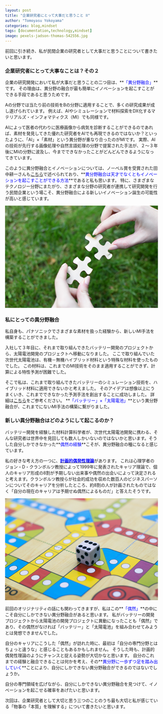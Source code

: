 ```yaml
---
layout: post
title: "企業研究者にとって大事だと思うこと ⅠⅠ"
author: "Tomoyasu Yokoyama"
categories: blog,mindset
tags: [documentation,technology,mindset]
image: pexels-jadson-thomas-542556.jpg
---
```


**<font color="Blue"></font>**

前回に引き続き、私が民間企業の研究者として大事だと思うことについて書きたいと思います。

### 企業研究者にとって大事なことは？その２

企業の研究開発において私が大事だと思うことの二つ目は、**<font color="Blue">「異分野融合」</font>**です。
その理由は、異分野の融合が最も簡単にイノベーションを起こすことができる手段であると思うためです。

Aの分野では当たり前の技術をBの分野に適用することで、多くの研究成果が成し遂げられています。
例えば、AIやシミュレーションで材料探索をDX化するマテリアルズ・インフォマティクス（MI）でも同様です。

AIによって医者の代わりに医療画像から病気を診断することができるのであれば、素材を発見してきた優れた研究者をAIでも再現できるのではないか？といったように、「AI」×「素材」という異分野が重なり合ったのがMIです。
実際、AIの技術が先行する画像処理や自然言語処理の分野で提案された手法が、２〜３年後にMIの分野に波及し、今までできなかったことがどんどんできるようになってきています。

このように異分野融合とイノベーションについては、ノーベル賞を受賞された田中耕一さんも[こちら](https://project.nikkeibp.co.jp/atclmono/vision/060500031/)で述べられており、**<font color="Blue">異分野融合は天才でなくともイノベーションを起こすことができる方法</font>**であると私も思います。
特に、さまざまなテクノロジー分野にまたがり、さまざまな分野の研究者が連携して研究開発を行う民間企業という場こそ、異分野融合による新しいイノベーション誕生の可能性が高いと感じています。

![Figure](../assets/img/vardan-papikyan-DnXqvmS0eXM-unsplash.jpg)

### 私にとっての異分野融合

私自身も、パナソニックでさまざまな素材を扱った経験から、新しいMI手法を構築することができました。

入社して３年目に、それまで取り組んできたバッテリー開発のプロジェクトから、太陽電池開発のプロジェクトへ移動になりました。
ここで取り組んでいた次世代太陽電池は、有機－無機ハイブリッド材料という特殊な材料を使ったものでした。
この材料は、これまでのMI技術をそのまま適用することができず、計算による特性予測が困難でした。

そこで私は、これまで取り組んできたバッテリーのシミュレーション技術を、ハイブリッド材料に適用できないかと考えました。
そのアイデアは想像以上にうまくいき、これまでできなかった予測手法を創出することに成功しました。
詳細は[こちら](../assets/pdf/p0115-2.pdf)をご参考ください。
**<font color="Blue">「バッテリー」×「太陽電池」</font>**という異分野融合が、これまでにないMI手法の構築に繋がりました。


### 新しい異分野融合はどのようにして起こるのか？

バッテリー開発を経験した材料計算科学者が、次世代太陽電池開発に携わる、そんな研究者は世界中を見回しても数人しかいないのではないかと思います。そうした自分しかできなかった**<font color="Blue">偶然の経験</font>**こそが、異分野融合の種になると感じています。

私の好きな考え方の一つに、[**<font color="Blue">計画的偶発性理論</font>**](https://www.rgf-professional.jp/insights/2020-06-what-is-planned-happenstance-theory-how-to-create-a-career-contingency-career-plan)があります。
これは心理学者のジョン・D・クランボルツ教授によって1999年に発表されたキャリア理論で、個人のキャリア形成の8割が予期しない出来事や偶然の出会いによって決定されると考えます。クランボルツ教授らが社会的成功を収めた数百人のビジネスパーソンについてそのキャリアを分析したところ、約8割の人が計画されたものではなく「自分の現在のキャリアは予期せぬ偶然によるものだ」と答えたそうです。

![Figure](../assets/img/vd-photography-pCvyg4e_Kn4-unsplash.jpg)

前回のオリジナリティの話にも関わってきますが、私はこの**<font color="Blue">「偶然」</font>**の中にこそ自分にしかできない異分野融合があると思います。
私がバッテリーの開発プロジェクトから太陽電池の開発プロジェクトに異動になったことも「偶然」であり、その偶然がなければ「バッテリー」と「太陽電池」を組み合わせてみようとは発想できませんでした。

自分のキャリアにこうした「偶然」が訪れた時に、最初は「自分の専門分野とはちょっと違うな」と感じることもあるかもしれません。
そうした時も、計画的偶発性理論のようにチャンスと捉える姿勢が大切かなと思います。
自分のこれまでの経験と融合できることは何かを考え、その**<font color="Blue">異分野に一歩ずつ足を踏み出していく</font>**ことにより、自分にしかできない異分野融合ができるのではないでしょうか。

自分の専門領域を広げながら、自分にしかできない異分野融合を見つけて、イノベーションを起こせる確率をあげたいと思います。

次回は、企業研究者として大切と思う三つのことのうち最も大切と私が感じている「物事の「本質」を理解する」について書きたいと思います。
